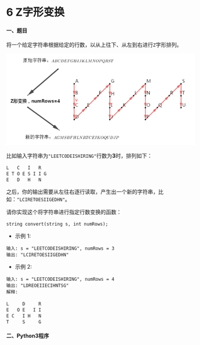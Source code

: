 # 6 Z字形变换


#### 一、题目

将一个给定字符串根据给定的行数，以从上往下、从左到右进行```Z```字形排列。

![image](https://github.com/Anfany/LeetCode_Python3_Solution/blob/master/%E5%AD%97%E7%AC%A6%E4%B8%B2/6.png)

比如输入字符串为```"LEETCODEISHIRING"```行数为**3**时，排列如下：
```
L   C   I   R
E T O E S I I G
E   D   H   N
```
之后，你的输出需要从左往右逐行读取，产生出一个新的字符串，比如：```"LCIRETOESIIGEDHN"```。

请你实现这个将字符串进行指定行数变换的函数：
```
string convert(string s, int numRows);
```
* 示例 1:
```
输入: s = "LEETCODEISHIRING", numRows = 3
输出: "LCIRETOESIIGEDHN"
```
* 示例 2:
```
输入: s = "LEETCODEISHIRING", numRows = 4
输出: "LDREOEIIECIHNTSG"
解释:

L     D     R
E   O E   I I
E C   I H   N
T     S     G
```

#### 二、Python3程序

